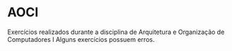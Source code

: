 # AOCI
Exercícios realizados durante a disciplina de Arquitetura e Organização de Computadores I
Alguns exercícios possuem erros.
